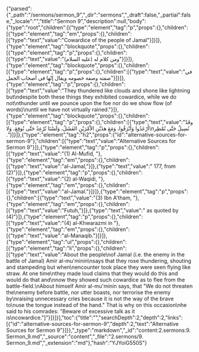 {"parsed":{"_path":"/sermons/sermon_9","_dir":"sermons","_draft":false,"_partial":false,"_locale":"","title":"Sermon 9","description":null,"body":{"type":"root","children":[{"type":"element","tag":"p","props":{},"children":[{"type":"element","tag":"em","props":{},"children":[{"type":"text","value":"Cowardice of the people of Jamal"}]}]},{"type":"element","tag":"blockquote","props":{},"children":[{"type":"element","tag":"p","props":{},"children":[{"type":"text","value":"ومن كلام له (عليه السلام)"}]}]},{"type":"element","tag":"blockquote","props":{},"children":[{"type":"element","tag":"p","props":{},"children":[{"type":"text","value":"في صفته وصفة خصومه ويقال إنّها في أصحاب الجمل"}]}]},{"type":"element","tag":"p","props":{},"children":[{"type":"text","value":"They thundered like clouds and shone like lightning but\ndespite both these things they exhibited cowardice, while we do not\nthunder until we pounce upon the foe nor do we show flow (of words)\nuntil we have not virtually rained."}]},{"type":"element","tag":"blockquote","props":{},"children":[{"type":"element","tag":"p","props":{},"children":[{"type":"text","value":"وقَدْ أَرْعَدُوا وَأبْرَقُوا، وَمَعَ هذَيْنِ الاْمْرَيْنِ الفَشَلُ، وَلَسْنَا نُرْعِدُ حَتَّى نُوقِعَ، وَلا\nنُسِيلُ حَتَّى نُمْطِر ."}]}]},{"type":"element","tag":"h2","props":{"id":"alternative-sources-for-sermon-9"},"children":[{"type":"text","value":"Alternative Sources for Sermon 9"}]},{"type":"element","tag":"p","props":{},"children":[{"type":"text","value":"(1) Al-Mufid, "},{"type":"element","tag":"em","props":{},"children":[{"type":"text","value":"al-Jamal,"}]},{"type":"text","value":" 177, from (2)"}]},{"type":"element","tag":"p","props":{},"children":[{"type":"text","value":"(2) al-Waqidi, "},{"type":"element","tag":"em","props":{},"children":[{"type":"text","value":"al-Jamal."}]}]},{"type":"element","tag":"p","props":{},"children":[{"type":"text","value":"(3) Ibn A'tham, "},{"type":"element","tag":"em","props":{},"children":[{"type":"text","value":"Futuh,"}]},{"type":"text","value":" as quoted by (4)"}]},{"type":"element","tag":"p","props":{},"children":[{"type":"text","value":"(4) al-Khwarazmi in "},{"type":"element","tag":"em","props":{},"children":[{"type":"text","value":"al-Manaqib."}]}]},{"type":"element","tag":"ul","props":{},"children":[{"type":"element","tag":"li","props":{},"children":[{"type":"text","value":"About the people\nof Jamal (i.e. the enemy in the battle of Jamal) Amir al-mu'minin\nsays that they rose thundering, shouting and stampeding but when\nencounter took place they were seen flying like straw. At one time\nthey made loud claims that they would do this and would do that and\nnow they showed such cowardice as to flee from the battle-field.\nAbout himself Amir al-mu'minin says, that \"We do not threaten the\nenemy before battle, nor utter boasts, nor terrorise the enemy by\nraising unnecessary cries because it is not the way of the brave to\nuse the tongue instead of the hand.\" That is why on this occasion\nhe said to his comrades: \"Beware of excessive talk as it is\ncowardice.\"]"}]}]}],"toc":{"title":"","searchDepth":2,"depth":2,"links":[{"id":"alternative-sources-for-sermon-9","depth":2,"text":"Alternative Sources for Sermon 9"}]}},"_type":"markdown","_id":"content:2.sermons:9. Sermon_9.md","_source":"content","_file":"2.sermons/9. Sermon_9.md","_extension":"md"},"hash":"YJYoiG550S"}